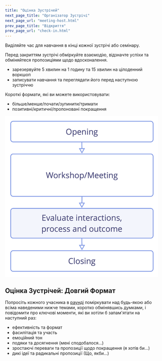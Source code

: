 ```yaml
---
title: "Оцінка Зустрічей"
next_page_title: "Організатор Зустрічі"
next_page_url: "meeting-host.html"
prev_page_title: "Відкриття"
prev_page_url: "check-in.html"
---
```



<div class="card summary"><div class="card-body">Виділяйте час для навчання в кінці кожної зустрічі або семінару.
</div></div>

Перед закриттям зустрічі обміркуйте взаємодію, відзначте успіхи та обміняйтеся пропозиціями щодо вдосконалення.

- зарезервуйте 5 хвилин на 1 годину та 15 хвилин на цілоденний воркшоп
- записувати навчання та переглядати його перед наступною зустріччю

Короткі формати, які ви можете використовувати:

- більше/менше/почати/зупинити/тримати
- позитивні/критичні/пропоновані покращення

![Оцінюйте зустрічі безпосередньо перед їх закриттям](img/meetings/evaluate-interactions.png)

## Оцінка Зустрічей: Довгий Формат

Попросіть кожного учасника в [раунді](rounds.html) поміркувати над будь-якою або всіма наведеними нижче темами, коротко обмінявшись думками, і повідомити про ключові моменти, які ви хотіли б запам'ятати на наступний раз:

- ефективність та формат
- фасилітація та участь
- емоційний тон
- подяки та досягнення (мені сподобалося...)
- зростаючі переваги та пропозиції щодо покращення (я хотів би...)
- дикі ідеї та радикальні пропозиції (Що, якби...)